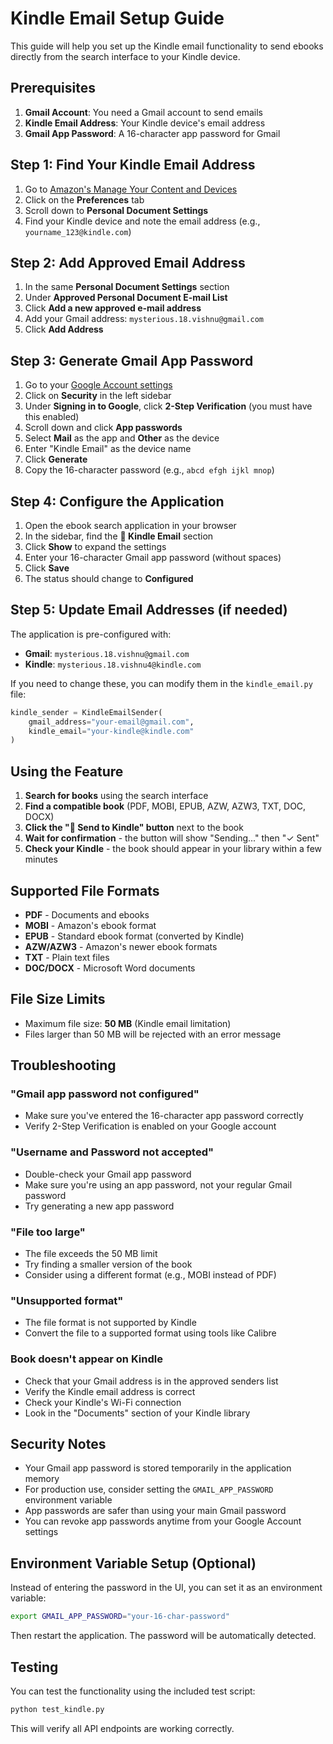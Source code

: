 # Kindle Email Setup Guide

This guide will help you set up the Kindle email functionality to send ebooks directly from the search interface to your Kindle device.

## Prerequisites

1. **Gmail Account**: You need a Gmail account to send emails
2. **Kindle Email Address**: Your Kindle device's email address
3. **Gmail App Password**: A 16-character app password for Gmail

## Step 1: Find Your Kindle Email Address

1. Go to [Amazon's Manage Your Content and Devices](https://www.amazon.com/mn/dcw/myx.html)
2. Click on the **Preferences** tab
3. Scroll down to **Personal Document Settings**
4. Find your Kindle device and note the email address (e.g., `yourname_123@kindle.com`)

## Step 2: Add Approved Email Address

1. In the same **Personal Document Settings** section
2. Under **Approved Personal Document E-mail List**
3. Click **Add a new approved e-mail address**
4. Add your Gmail address: `mysterious.18.vishnu@gmail.com`
5. Click **Add Address**

## Step 3: Generate Gmail App Password

1. Go to your [Google Account settings](https://myaccount.google.com/)
2. Click on **Security** in the left sidebar
3. Under **Signing in to Google**, click **2-Step Verification** (you must have this enabled)
4. Scroll down and click **App passwords**
5. Select **Mail** as the app and **Other** as the device
6. Enter "Kindle Email" as the device name
7. Click **Generate**
8. Copy the 16-character password (e.g., `abcd efgh ijkl mnop`)

## Step 4: Configure the Application

1. Open the ebook search application in your browser
2. In the sidebar, find the **📱 Kindle Email** section
3. Click **Show** to expand the settings
4. Enter your 16-character Gmail app password (without spaces)
5. Click **Save**
6. The status should change to **Configured**

## Step 5: Update Email Addresses (if needed)

The application is pre-configured with:
- **Gmail**: `mysterious.18.vishnu@gmail.com`
- **Kindle**: `mysterious.18.vishnu4@kindle.com`

If you need to change these, you can modify them in the `kindle_email.py` file:

```python
kindle_sender = KindleEmailSender(
    gmail_address="your-email@gmail.com",
    kindle_email="your-kindle@kindle.com"
)
```

## Using the Feature

1. **Search for books** using the search interface
2. **Find a compatible book** (PDF, MOBI, EPUB, AZW, AZW3, TXT, DOC, DOCX)
3. **Click the "📱 Send to Kindle" button** next to the book
4. **Wait for confirmation** - the button will show "Sending..." then "✓ Sent"
5. **Check your Kindle** - the book should appear in your library within a few minutes

## Supported File Formats

- **PDF** - Documents and ebooks
- **MOBI** - Amazon's ebook format
- **EPUB** - Standard ebook format (converted by Kindle)
- **AZW/AZW3** - Amazon's newer ebook formats
- **TXT** - Plain text files
- **DOC/DOCX** - Microsoft Word documents

## File Size Limits

- Maximum file size: **50 MB** (Kindle email limitation)
- Files larger than 50 MB will be rejected with an error message

## Troubleshooting

### "Gmail app password not configured"
- Make sure you've entered the 16-character app password correctly
- Verify 2-Step Verification is enabled on your Google account

### "Username and Password not accepted"
- Double-check your Gmail app password
- Make sure you're using an app password, not your regular Gmail password
- Try generating a new app password

### "File too large"
- The file exceeds the 50 MB limit
- Try finding a smaller version of the book
- Consider using a different format (e.g., MOBI instead of PDF)

### "Unsupported format"
- The file format is not supported by Kindle
- Convert the file to a supported format using tools like Calibre

### Book doesn't appear on Kindle
- Check that your Gmail address is in the approved senders list
- Verify the Kindle email address is correct
- Check your Kindle's Wi-Fi connection
- Look in the "Documents" section of your Kindle library

## Security Notes

- Your Gmail app password is stored temporarily in the application memory
- For production use, consider setting the `GMAIL_APP_PASSWORD` environment variable
- App passwords are safer than using your main Gmail password
- You can revoke app passwords anytime from your Google Account settings

## Environment Variable Setup (Optional)

Instead of entering the password in the UI, you can set it as an environment variable:

```bash
export GMAIL_APP_PASSWORD="your-16-char-password"
```

Then restart the application. The password will be automatically detected.

## Testing

You can test the functionality using the included test script:

```bash
python test_kindle.py
```

This will verify all API endpoints are working correctly. 